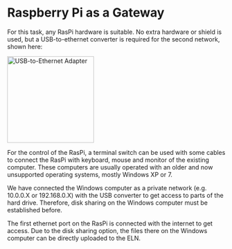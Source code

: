 # Raspberry Pi as a Gateway

For this task, any RasPi hardware is suitable. No extra hardware or shield is used, but a USB-to-ethernet converter is required for the second network, shown here:


 <img source="https://github.com/Leibniz-IWT/Raspberry-Pi-FAIRification/blob/main/04_Gateway4ELNs/USB2Ethernet-Adapter.png" alt="USB-to-Ethernet Adapter"  width="200"/>

<!---
![USB-to-Ethernet Adapter](https://github.com/Leibniz-IWT/Raspberry-Pi-FAIRification/blob/main/04_Gateway4ELNs/USB2Ethernet-Adapter.png)
-->

For the control of the RasPi, a terminal switch can be used with some cables to connect the RasPi with keyboard, mouse and monitor of the existing computer. These computers are usually operated with an older and now unsupported operating systems, mostly Windows XP or 7.

We have connected the Windows computer as a private network (e.g. 10.0.0.X or 192.168.0.X) with the USB converter to get access to parts of the hard drive. Therefore, disk sharing on the Windows computer must be established before.

The first ethernet port on the RasPi is connected with the internet to get access. Due to the disk sharing option, the files there on the Windows computer can be directly uploaded to the ELN.
